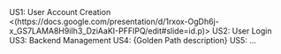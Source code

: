<link to template slide> US1: User Account Creation
<(https://docs.google.com/presentation/d/1rxox-OgDh6j-x_GS7LAMA8H9iIh3_DziAaKI-PFFIPQ/edit#slide=id.p)> US2: User Login
<link to template slide> US3: Backend Management
<link to template slide> US4: {Golden Path description}
<link to template slide> US5: …
